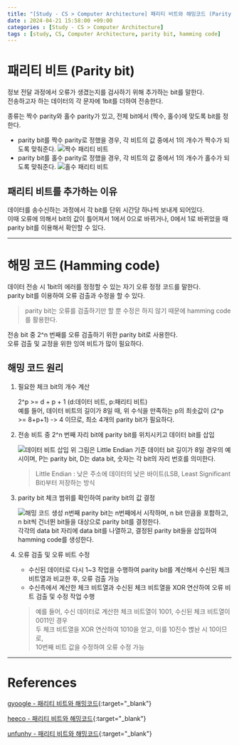 ```yaml
---
title: "[Study - CS > Computer Architecture] 패리티 비트와 해밍코드 (Parity bit and Hamming code)"
date : 2024-04-21 15:58:00 +09:00
categories : [Study - CS > Computer Architecture]
tags : [study, CS, Computer Architecture, parity bit, hamming code]
---
```


# 패리티 비트 (Parity bit)
정보 전달 과정에서 오류가 생겼는지를 검사하기 위해 추가하는 bit를 말한다.   
전송하고자 하는 데이터의 각 문자에 1bit를 더하여 전송한다.

종류는 짝수 parity와 홀수 parity가 있고, 전체 bit에서 (짝수, 홀수)에 맞도록 bit를 정한다.
* parity bit를 짝수 parity로 정했을 경우, 각 비트의 값 중에서 1의 개수가 짝수가 되도록 맞춰준다.
  ![짝수 패리티 비트](https://drive.google.com/thumbnail?id=1lTdUdbhpn97KSOCzrY8uVnrcU_QpDgHU&sz=w400)
* parity bit를 홀수 parity로 정했을 경우, 각 비트의 값 중에서 1의 개수가 홀수가 되도록 맞춰준다.
  ![홀수 패리티 비트](https://drive.google.com/thumbnail?id=19ainL5ivUxDc3R0_7hz2TORxO0Co6S58&sz=w400)

## 패리티 비트를 추가하는 이유
데이터를 송수신하는 과정에서 각 bit를 단위 시간당 하나씩 보내게 되어있다.   
이때 오류에 의해서 bit의 값이 틀어져서 1에서 0으로 바뀌거나, 0에서 1로 바뀌었을 때 parity bit를 이용해서 확인할 수 있다.

---

# 해밍 코드 (Hamming code)
데이터 전송 시 1bit의 에러를 정정할 수 있는 자기 오류 정정 코드를 말한다.   
parity bit를 이용하여 오류 검출과 수정을 할 수 있다.
> parity bit는 오류를 검출하기만 할 뿐 수정은 하지 않기 때문에 hamming code를 활용한다.

전송 bit 중 2^n 번째를 오류 검출하기 위한 parity bit로 사용한다.   
오류 검출 및 교정을 위한 잉여 비트가 많이 필요하다.

## 해밍 코드 원리
1. 필요한 체크 bit의 개수 계산

    2^p >= d + p + 1 (d:데이터 비트, p:패리티 비트)   
    예를 들어, 데이터 비트의 길이가 8일 때, 위 수식을 만족하는 p의 최솟값이 (2^p >= 8+p+1) -> 4 이므로, 최소 4개의 parity bit가 필요하다.

2. 전송 비트 중 2^n 번째 자리 bit에 parity bit를 위치시키고 데이터 bit를 삽입

    ![데이터 비트 삽입](https://drive.google.com/thumbnail?id=1xrhlPsnCj9a8TYgNGjGhZo_bv_Srs8PY&sz=w700)
    위 그림은 Little Endian 기준 데이터 bit 길이가 8일 경우의 예시이며, P는 parity bit, D는 data bit, 숫자는 각 bit의 자리 번호를 의미한다.
    > Little Endian : 낮은 주소에 데이터의 낮은 바이트(LSB, Least Significant Bit)부터 저장하는 방식

3. parity bit 체크 범위를 확인하여 parity bit의 값 결정

   ![해밍 코드 생성](https://drive.google.com/thumbnail?id=1rwMo6uXfktHk9FHXp9-uCVqnBcLRYgQ7&sz=w700)
   n번째 parity bit는 n번째에서 시작하며, n bit 만큼을 포함하고, n bit씩 건너뛴 bit들을 대상으로 parity bit를 결정한다.   
   각각의 data bit 자리에 data bit를 나열하고, 결정된 parity bit들을 삽입하여 hamming code를 생성한다.

4. 오류 검출 및 오류 비트 수정

   - 수신된 데이터로 다시 1~3 작업을 수행하여 parity bit를 계산해서 수신된 체크 비트열과 비교한 후, 오류 검출 가능
   - 수신측에서 계산한 체크 비트열과 수신된 체크 비트열을 XOR 연산하여 오류 비트 검출 및 수정 작업 수행
   > 예를 들어, 수신 데이터로 계산한 체크 비트열이 1001, 수신된 체크 비트열이 0011인 경우   
   > 두 체크 비트열을 XOR 연산하여 1010을 얻고, 이를 10진수 볂놘 시 10이므로,   
   > 10번째 비트 값을 수정하여 오류 수정 가능

---

# References
[gyoogle - 패리티 비트와 해밍코드](https://gyoogle.dev/blog/computer-science/computer-architecture/%ED%8C%A8%EB%A6%AC%ED%8B%B0%20%EB%B9%84%ED%8A%B8%20&%20%ED%95%B4%EB%B0%8D%20%EC%BD%94%EB%93%9C.html){:target="_blank"}

[heeco - 패리티 비트와 해밍코드](https://velog.io/@heeco/CS-%ED%8C%A8%EB%A6%AC%ED%8B%B0-%EB%B9%84%ED%8A%B8-%ED%95%B4%EB%B0%8D-%EC%BD%94%EB%93%9C){:target="_blank"}

[unfunhy - 패리티 비트와 해밍코드](https://unfunhy.tistory.com/116){:target="_blank"}
